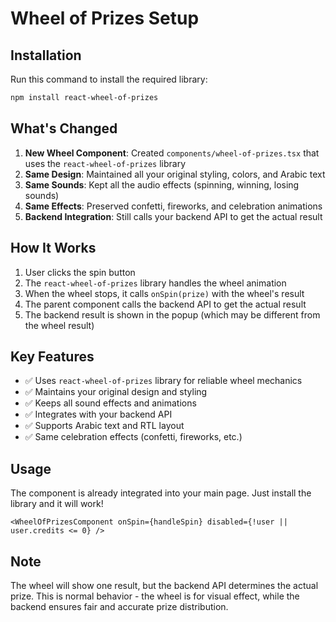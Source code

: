 # Wheel of Prizes Setup

## Installation

Run this command to install the required library:

```bash
npm install react-wheel-of-prizes
```

## What's Changed

1. **New Wheel Component**: Created `components/wheel-of-prizes.tsx` that uses the `react-wheel-of-prizes` library
2. **Same Design**: Maintained all your original styling, colors, and Arabic text
3. **Same Sounds**: Kept all the audio effects (spinning, winning, losing sounds)
4. **Same Effects**: Preserved confetti, fireworks, and celebration animations
5. **Backend Integration**: Still calls your backend API to get the actual result

## How It Works

1. User clicks the spin button
2. The `react-wheel-of-prizes` library handles the wheel animation
3. When the wheel stops, it calls `onSpin(prize)` with the wheel's result
4. The parent component calls the backend API to get the actual result
5. The backend result is shown in the popup (which may be different from the wheel result)

## Key Features

- ✅ Uses `react-wheel-of-prizes` library for reliable wheel mechanics
- ✅ Maintains your original design and styling
- ✅ Keeps all sound effects and animations
- ✅ Integrates with your backend API
- ✅ Supports Arabic text and RTL layout
- ✅ Same celebration effects (confetti, fireworks, etc.)

## Usage

The component is already integrated into your main page. Just install the library and it will work!

```tsx
<WheelOfPrizesComponent onSpin={handleSpin} disabled={!user || user.credits <= 0} />
```

## Note

The wheel will show one result, but the backend API determines the actual prize. This is normal behavior - the wheel is for visual effect, while the backend ensures fair and accurate prize distribution.
